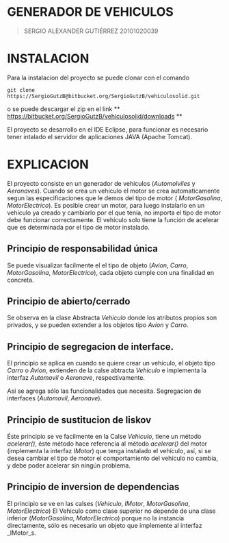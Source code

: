 # GENERADOR DE VEHICULOS

> SERGIO ALEXANDER GUTIÉRREZ
> 20101020039

# INSTALACION

Para la instalacion del proyecto se puede clonar con el comando

```
git clone https://SergioGutzB@bitbucket.org/SergioGutzB/vehiculosolid.git
```

o se puede descargar el zip en el link ** https://bitbucket.org/SergioGutzB/vehiculosolid/downloads **

El proyecto se desarrollo en el IDE Eclipse, para funcionar es necesario tener intalado el servidor de aplicaciones JAVA (Apache Tomcat).

# EXPLICACION

El proyecto consiste en un generador de vehiculos (_Automolviles_ y _Aeronaves_).
Cuando se crea un vehículo el motor se crea automaticamente segun las especificaciones que le demos del tipo de motor ( _MotorGasolina_, _MotorElectrico_). 
Es posible crear un motor, para luego instalarlo en un vehículo ya creado y cambiarlo por el que tenía, no importa el tipo de motor debe funcionar correctamente. 
El vehículo solo tiene la función de acelerar que es determinada por el tipo de motor instalado. 
 

## Principio de responsabilidad única


Se puede visualizar facilmente el el tipo de objeto (_Avion_, _Carro_, _MotorGasolina_, _MotorElectrico_), cada objeto cumple con una finalidad en concreta. 

## Principio de abierto/cerrado

Se observa en la clase Abstracta _Vehiculo_ donde los atributos propios son privados, y se pueden extender a los objetos tipo _Avion_ y _Carro_. 

## Principio de segregacion de interface.

El principio se aplica en cuando se quiere crear un vehículo, el objeto tipo _Carro_ o _Avion_, extienden de la calse abtracta _Vehiculo_ e implementa la interfaz _Automovil_ o _Aeronave_, respectivamente.

Así se agrega sólo las funcionalidades que necesita. Segregacion de interfaces (_Automovil_, _Aeronave_).

## Principio de sustitucion de liskov

Éste principio se ve facilmente en la Calse _Vehiculo_, tiene un método _acelerar()_, éste método hace referencia al método _acelerar()_ del motor (implementa la interfaz _IMotor_) que tenga instalado el vehículo, así, si se desea cambiar el tipo de motor el comportamiento del vehículo no cambia, y debe poder acelerar sin ningún  problema. 


## Principio de inversion de dependencias

El principio se ve en las calses (_Vehiculo_, _IMotor_, _MotorGasolina_, _MotorElectrico_)
El Vehiculo como clase superior no depende de una clase inferior (_MotorGasolina_, _MotorElectrico_) porque no la instancia directamente, sólo es necesario un objeto que implemente al  interfaz _IMotor_s. 
 